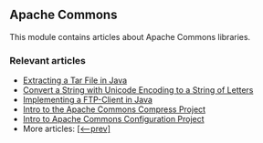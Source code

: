 ## Apache Commons

This module contains articles about Apache Commons libraries.

### Relevant articles
- [Extracting a Tar File in Java](https://www.baeldung.com/java-extract-tar-file)
- [Convert a String with Unicode Encoding to a String of Letters](https://www.baeldung.com/java-convert-string-unicode-encoding)
- [Implementing a FTP-Client in Java](https://www.baeldung.com/java-ftp-client)
- [Intro to the Apache Commons Compress Project](https://www.baeldung.com/apache-commons-compress-project)
- [Intro to Apache Commons Configuration Project](https://www.baeldung.com/apache-commons-configuration)
- More articles: [[<--prev]](../libraries-apache-commons)
